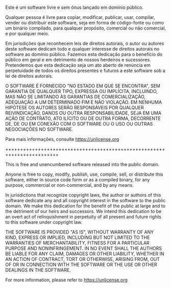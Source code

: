 Este é um software livre e sem ônus lançado em domínio público.

Qualquer pessoa é livre para copiar, modificar, publicar, usar, compilar, vender ou
distribuir este software, seja em forma de código-fonte ou como um
binário compilado, para qualquer propósito, comercial ou não comercial, e por qualquer
meio.

Em jurisdições que reconhecem leis de direitos autorais, o autor ou autores
deste software dedicam todo e qualquer interesse de direitos autorais no
software ao domínio público. Fazemos esta dedicação para o benefício
do público em geral e em detrimento de nossos herdeiros e
sucessores. Pretendemos que esta dedicação seja um ato aberto de
renúncia em perpetuidade de todos os direitos presentes e futuros a este
software sob a lei de direitos autorais.

O SOFTWARE É FORNECIDO "NO ESTADO EM QUE SE ENCONTRA", SEM GARANTIA DE QUALQUER TIPO,
EXPRESSA OU IMPLÍCITA, INCLUINDO, MAS NÃO SE LIMITANDO ÀS GARANTIAS DE
COMERCIALIZAÇÃO, ADEQUAÇÃO A UM DETERMINADO FIM E NÃO VIOLAÇÃO.
EM NENHUMA HIPÓTESE OS AUTORES SERÃO RESPONSÁVEIS POR QUALQUER REIVINDICAÇÃO, DANOS OU
OUTRA RESPONSABILIDADE, SEJA EM UMA AÇÃO DE CONTRATO, ATO ILÍCITO OU DE OUTRA FORMA,
DECORRENTE DE, DE OU EM CONEXÃO COM O SOFTWARE OU O USO OU
OUTRAS NEGOCIAÇÕES NO SOFTWARE.

Para mais informações, consulte <https://unlicense.org>

++++++++++++++++++++++++++++++++++++++++++++++++++++++++++++++++++++++++

This is free and unencumbered software released into the public domain.

Anyone is free to copy, modify, publish, use, compile, sell, or
distribute this software, either in source code form or as a compiled
binary, for any purpose, commercial or non-commercial, and by any
means.

In jurisdictions that recognize copyright laws, the author or authors
of this software dedicate any and all copyright interest in the
software to the public domain. We make this dedication for the benefit
of the public at large and to the detriment of our heirs and
successors. We intend this dedication to be an overt act of
relinquishment in perpetuity of all present and future rights to this
software under copyright law.

THE SOFTWARE IS PROVIDED "AS IS", WITHOUT WARRANTY OF ANY KIND,
EXPRESS OR IMPLIED, INCLUDING BUT NOT LIMITED TO THE WARRANTIES OF
MERCHANTABILITY, FITNESS FOR A PARTICULAR PURPOSE AND NONINFRINGEMENT.
IN NO EVENT SHALL THE AUTHORS BE LIABLE FOR ANY CLAIM, DAMAGES OR
OTHER LIABILITY, WHETHER IN AN ACTION OF CONTRACT, TORT OR OTHERWISE,
ARISING FROM, OUT OF OR IN CONNECTION WITH THE SOFTWARE OR THE USE OR
OTHER DEALINGS IN THE SOFTWARE.

For more information, please refer to <https://unlicense.org>
